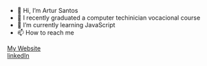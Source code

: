 - 👋 Hi, I’m Artur Santos
- 👀 I recently graduated a computer techinician vocacional course
- 🌱 I’m currently learning JavaScript
- 📫 How to reach me 

[My Website](https://artur-santos.netlify.app/)
<br/>
[linkedIn](https://www.linkedin.com/in/artur-santos-978923251/)


<!---
ArturRSantos/ArturRSantos is a ✨ special ✨ repository because its `README.md` (this file) appears on your GitHub profile.
You can click the Preview link to take a look at your changes.
--->
